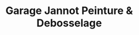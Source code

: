 ---
title: "Garage Jannot Peinture & Debosselage"
url: /quebec/garage-jannot-peinture-und-debosselage/
shop: Autowerkstatt
---
